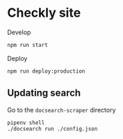 # Checkly site

Develop

```bash
npm run start
```

Deploy

```bash
npm run deploy:production
```


## Updating search

Go to the `docsearch-scraper` directory

```bash
pipenv shell
./docsearch run ./config.json
```
